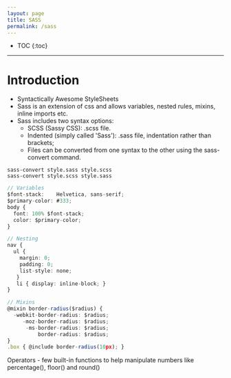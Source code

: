 ```yaml
---
layout: page
title: SASS
permalink: /sass
---
```


- TOC
{:toc}

---

# Introduction

* Syntactically Awesome StyleSheets
* Sass is an extension of css and allows variables, nested rules, mixins, inline imports etc. 
* Sass includes two syntax options:
    - SCSS (Sassy CSS): .scss file.
    - Indented (simply called 'Sass'): .sass file, indentation rather than brackets;
    - Files can be converted from one syntax to the other using the sass-convert command.

```
sass-convert style.sass style.scss
sass-convert style.scss style.sass
```

```ts
// Variables
$font-stack:    Helvetica, sans-serif;
$primary-color: #333;
body {
  font: 100% $font-stack;
  color: $primary-color;
}
```
```ts
// Nesting
nav {
  ul {
    margin: 0;
    padding: 0;
    list-style: none;
   }
   li { display: inline-block; }
}
```
```ts
// Mixins
@mixin border-radius($radius) {
  -webkit-border-radius: $radius;
     -moz-border-radius: $radius;
      -ms-border-radius: $radius;
          border-radius: $radius;
}
.box { @include border-radius(10px); }
```
Operators - few built-in functions to help manipulate numbers like percentage(), floor() and round()
